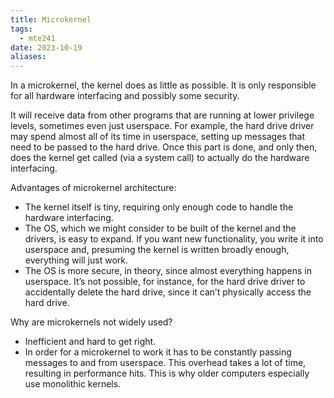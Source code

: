 ```yaml
---
title: Microkernel
tags:
  - mte241
date: 2023-10-19
aliases:
---
```

In a microkernel, the kernel does as little as possible. It is only responsible for all hardware interfacing and possibly some security. 

It will receive data from other programs that are running at lower privilege levels, sometimes even just userspace. For example, the hard drive driver may spend almost all of its time in userspace, setting up messages that need to be passed to the hard drive. Once this part is done, and only then, does the kernel get called (via a system call) to actually do the hardware interfacing.

Advantages of microkernel architecture:
- The kernel itself is tiny, requiring only enough code to handle the hardware interfacing.
- The OS, which we might consider to be built of the kernel and the drivers, is easy to expand. If you want new functionality, you write it into userspace and, presuming the kernel is written broadly enough, everything will just work.
- The OS is more secure, in theory, since almost everything happens in userspace. It’s not possible, for instance, for the hard drive driver to accidentally delete the hard drive, since it can’t physically access the hard drive.

Why are microkernels not widely used? 
- Inefficient and hard to get right.
- In order for a microkernel to work it has to be constantly passing messages to and from userspace. This overhead takes a lot of time, resulting in performance hits. This is why older computers especially use monolithic kernels.